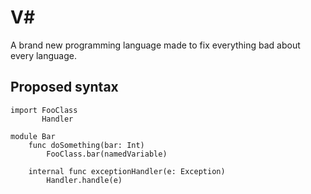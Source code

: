 # V#
A brand new programming language made to fix everything bad about every language.

## Proposed syntax

```
import FooClass
       Handler

module Bar
    func doSomething(bar: Int)
        FooClass.bar(namedVariable)
        
    internal func exceptionHandler(e: Exception)
        Handler.handle(e)
```
